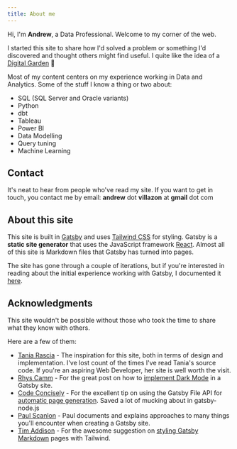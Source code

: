 ```yaml
---
title: About me
---
```


Hi, I'm **Andrew**, a Data Professional. Welcome to my corner of the web.

I started this site to share how I'd solved a problem or something I'd discovered and thought others might find useful. I quite like the idea of a [Digital Garden](https://maggieappleton.com/garden-history) 🌱

Most of my content centers on my experience working in Data and Analytics. Some of the stuff I know a thing or two about:

* SQL (SQL Server and Oracle variants)
* Python
* dbt
* Tableau
* Power BI
* Data Modelling
* Query tuning
* Machine Learning

## Contact

It's neat to hear from people who've read my site. If you want to get in touch, you contact me by email: **andrew** dot **villazon** at **gmail** dot com

## About this site

This site is built in [Gatsby](https://www.gatsbyjs.com/docs) and uses [Tailwind CSS](https://tailwindcss.com/) for styling. Gatsby is a **static site generator** that uses the JavaScript framework [React](https://reactjs.org/). Almost all of this site is Markdown files that Gatsby has turned into pages.

The site has gone through a couple of iterations, but if you're interested in reading about the initial experience working with Gatsby, I documented it [here](/building-my-personal-site-in-gatsby).

## Acknowledgments

This site wouldn't be possible without those who took the time to share what they know with others. 

Here are a few of them:

* [Tania Rascia](https://www.taniarascia.com/) - The inspiration for this site, both in terms of design and implementation. I've lost count of the times I've read Tania's source code. If you're an aspiring Web Developer, her site is well worth the visit.
* [Rhys Camm](https://rhysc.me/) - For the great post on how to [implement Dark Mode](https://rhysc.me/blog/tailwind-gatsby-dark-mode) in a Gatsby site.
* [Code Concisely](https://www.codeconcisely.com/) - For the excellent tip on using the Gatsby File API for [automatic page generation](https://www.codeconcisely.com/posts/how-to-create-pages-with-gatsby-file-system-route-api/). Saved a lot of mucking about in gatsby-node.js
* [Paul Scanlon](https://paulie.dev/) - Paul documents and explains approaches to many things you'll encounter when creating a Gatsby site.
* [Tim Addison](https://tjaddison.com/) - For the awesome suggestion on [styling Gatsby Markdown](https://tjaddison.com/blog/2019/08/styling-markdown-tailwind-gatsby/) pages with Tailwind.